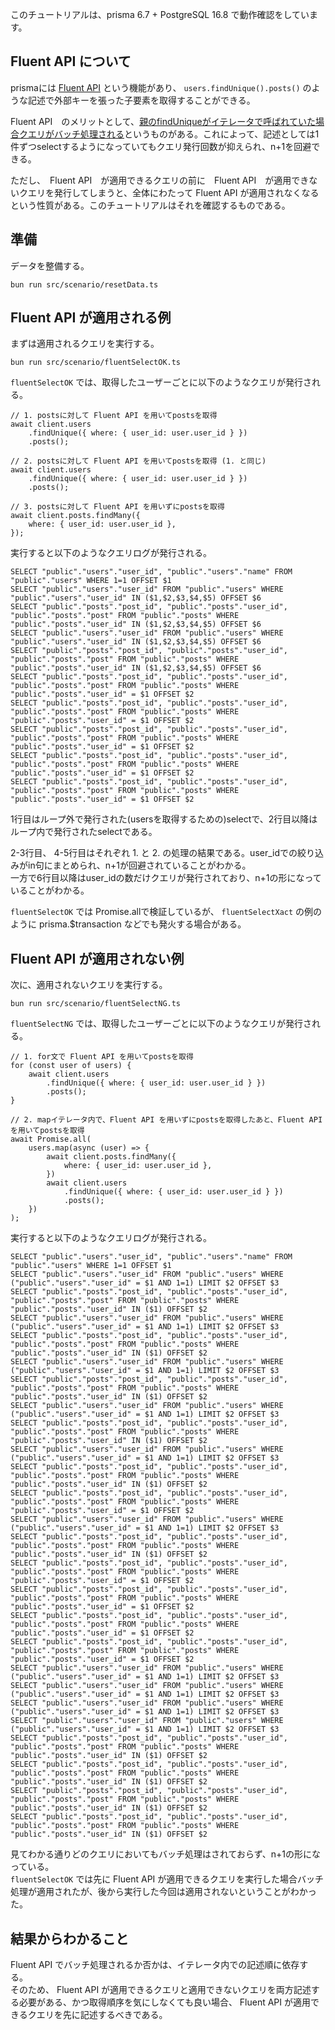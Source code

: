 このチュートリアルは、prisma 6.7 + PostgreSQL 16.8 で動作確認をしています。

## Fluent API について
prismaには [Fluent API](https://www.prisma.io/docs/orm/prisma-client/queries/relation-queries#fluent-api) という機能があり、 `users.findUnique().posts()` のような記述で外部キーを張った子要素を取得することができる。

Fluent API　のメリットとして、[親のfindUniqueがイテレータで呼ばれていた場合クエリがバッチ処理される](https://www.prisma.io/docs/orm/prisma-client/queries/query-optimization-performance#solution-1-batching-queries-with-the-fluent-api)というものがある。これによって、記述としては1件ずつselectするようになっていてもクエリ発行回数が抑えられ、n+1を回避できる。

ただし、　Fluent API　が適用できるクエリの前に　Fluent API　が適用できないクエリを発行してしまうと、全体にわたって Fluent API が適用されなくなるという性質がある。このチュートリアルはそれを確認するものである。


## 準備
データを整備する。
```
bun run src/scenario/resetData.ts
```

## Fluent API が適用される例
まずは適用されるクエリを実行する。
```
bun run src/scenario/fluentSelectOK.ts
```

`fluentSelectOK` では、取得したユーザーごとに以下のようなクエリが発行される。

```
// 1. postsに対して Fluent API を用いてpostsを取得
await client.users
	.findUnique({ where: { user_id: user.user_id } })
	.posts();

// 2. postsに対して Fluent API を用いてpostsを取得 (1. と同じ)
await client.users
	.findUnique({ where: { user_id: user.user_id } })
	.posts();

// 3. postsに対して Fluent API を用いずにpostsを取得
await client.posts.findMany({
	where: { user_id: user.user_id },
});
```

実行すると以下のようなクエリログが発行される。

```
SELECT "public"."users"."user_id", "public"."users"."name" FROM "public"."users" WHERE 1=1 OFFSET $1
SELECT "public"."users"."user_id" FROM "public"."users" WHERE "public"."users"."user_id" IN ($1,$2,$3,$4,$5) OFFSET $6
SELECT "public"."posts"."post_id", "public"."posts"."user_id", "public"."posts"."post" FROM "public"."posts" WHERE "public"."posts"."user_id" IN ($1,$2,$3,$4,$5) OFFSET $6
SELECT "public"."users"."user_id" FROM "public"."users" WHERE "public"."users"."user_id" IN ($1,$2,$3,$4,$5) OFFSET $6
SELECT "public"."posts"."post_id", "public"."posts"."user_id", "public"."posts"."post" FROM "public"."posts" WHERE "public"."posts"."user_id" IN ($1,$2,$3,$4,$5) OFFSET $6
SELECT "public"."posts"."post_id", "public"."posts"."user_id", "public"."posts"."post" FROM "public"."posts" WHERE "public"."posts"."user_id" = $1 OFFSET $2
SELECT "public"."posts"."post_id", "public"."posts"."user_id", "public"."posts"."post" FROM "public"."posts" WHERE "public"."posts"."user_id" = $1 OFFSET $2
SELECT "public"."posts"."post_id", "public"."posts"."user_id", "public"."posts"."post" FROM "public"."posts" WHERE "public"."posts"."user_id" = $1 OFFSET $2
SELECT "public"."posts"."post_id", "public"."posts"."user_id", "public"."posts"."post" FROM "public"."posts" WHERE "public"."posts"."user_id" = $1 OFFSET $2
SELECT "public"."posts"."post_id", "public"."posts"."user_id", "public"."posts"."post" FROM "public"."posts" WHERE "public"."posts"."user_id" = $1 OFFSET $2
```

1行目はループ外で発行された(usersを取得するための)selectで、2行目以降はループ内で発行されたselectである。

2-3行目、 4-5行目はそれぞれ 1. と 2. の処理の結果である。user_idでの絞り込みがin句にまとめられ、n+1が回避されていることがわかる。  
一方で6行目以降はuser_idの数だけクエリが発行されており、n+1の形になっていることがわかる。

`fluentSelectOK` では Promise.allで検証しているが、 `fluentSelectXact` の例のように prisma.$transaction などでも発火する場合がある。

## Fluent API が適用されない例
次に、適用されないクエリを実行する。
```
bun run src/scenario/fluentSelectNG.ts
```

`fluentSelectNG` では、取得したユーザーごとに以下のようなクエリが発行される。
```
// 1. for文で Fluent API を用いてpostsを取得
for (const user of users) {
	await client.users
		.findUnique({ where: { user_id: user.user_id } })
		.posts();
}

// 2. mapイテレータ内で、Fluent API を用いずにpostsを取得したあと、Fluent API を用いてpostsを取得
await Promise.all(
	users.map(async (user) => {
		await client.posts.findMany({
			where: { user_id: user.user_id },
		})
		await client.users
			.findUnique({ where: { user_id: user.user_id } })
			.posts();
	})
);
```

実行すると以下のようなクエリログが発行される。

```
SELECT "public"."users"."user_id", "public"."users"."name" FROM "public"."users" WHERE 1=1 OFFSET $1
SELECT "public"."users"."user_id" FROM "public"."users" WHERE ("public"."users"."user_id" = $1 AND 1=1) LIMIT $2 OFFSET $3
SELECT "public"."posts"."post_id", "public"."posts"."user_id", "public"."posts"."post" FROM "public"."posts" WHERE "public"."posts"."user_id" IN ($1) OFFSET $2
SELECT "public"."users"."user_id" FROM "public"."users" WHERE ("public"."users"."user_id" = $1 AND 1=1) LIMIT $2 OFFSET $3
SELECT "public"."posts"."post_id", "public"."posts"."user_id", "public"."posts"."post" FROM "public"."posts" WHERE "public"."posts"."user_id" IN ($1) OFFSET $2
SELECT "public"."users"."user_id" FROM "public"."users" WHERE ("public"."users"."user_id" = $1 AND 1=1) LIMIT $2 OFFSET $3
SELECT "public"."posts"."post_id", "public"."posts"."user_id", "public"."posts"."post" FROM "public"."posts" WHERE "public"."posts"."user_id" IN ($1) OFFSET $2
SELECT "public"."users"."user_id" FROM "public"."users" WHERE ("public"."users"."user_id" = $1 AND 1=1) LIMIT $2 OFFSET $3
SELECT "public"."posts"."post_id", "public"."posts"."user_id", "public"."posts"."post" FROM "public"."posts" WHERE "public"."posts"."user_id" IN ($1) OFFSET $2
SELECT "public"."users"."user_id" FROM "public"."users" WHERE ("public"."users"."user_id" = $1 AND 1=1) LIMIT $2 OFFSET $3
SELECT "public"."posts"."post_id", "public"."posts"."user_id", "public"."posts"."post" FROM "public"."posts" WHERE "public"."posts"."user_id" IN ($1) OFFSET $2
SELECT "public"."posts"."post_id", "public"."posts"."user_id", "public"."posts"."post" FROM "public"."posts" WHERE "public"."posts"."user_id" = $1 OFFSET $2
SELECT "public"."users"."user_id" FROM "public"."users" WHERE ("public"."users"."user_id" = $1 AND 1=1) LIMIT $2 OFFSET $3
SELECT "public"."posts"."post_id", "public"."posts"."user_id", "public"."posts"."post" FROM "public"."posts" WHERE "public"."posts"."user_id" IN ($1) OFFSET $2
SELECT "public"."posts"."post_id", "public"."posts"."user_id", "public"."posts"."post" FROM "public"."posts" WHERE "public"."posts"."user_id" = $1 OFFSET $2
SELECT "public"."posts"."post_id", "public"."posts"."user_id", "public"."posts"."post" FROM "public"."posts" WHERE "public"."posts"."user_id" = $1 OFFSET $2
SELECT "public"."posts"."post_id", "public"."posts"."user_id", "public"."posts"."post" FROM "public"."posts" WHERE "public"."posts"."user_id" = $1 OFFSET $2
SELECT "public"."posts"."post_id", "public"."posts"."user_id", "public"."posts"."post" FROM "public"."posts" WHERE "public"."posts"."user_id" = $1 OFFSET $2
SELECT "public"."users"."user_id" FROM "public"."users" WHERE ("public"."users"."user_id" = $1 AND 1=1) LIMIT $2 OFFSET $3
SELECT "public"."users"."user_id" FROM "public"."users" WHERE ("public"."users"."user_id" = $1 AND 1=1) LIMIT $2 OFFSET $3
SELECT "public"."users"."user_id" FROM "public"."users" WHERE ("public"."users"."user_id" = $1 AND 1=1) LIMIT $2 OFFSET $3
SELECT "public"."users"."user_id" FROM "public"."users" WHERE ("public"."users"."user_id" = $1 AND 1=1) LIMIT $2 OFFSET $3
SELECT "public"."posts"."post_id", "public"."posts"."user_id", "public"."posts"."post" FROM "public"."posts" WHERE "public"."posts"."user_id" IN ($1) OFFSET $2
SELECT "public"."posts"."post_id", "public"."posts"."user_id", "public"."posts"."post" FROM "public"."posts" WHERE "public"."posts"."user_id" IN ($1) OFFSET $2
SELECT "public"."posts"."post_id", "public"."posts"."user_id", "public"."posts"."post" FROM "public"."posts" WHERE "public"."posts"."user_id" IN ($1) OFFSET $2
SELECT "public"."posts"."post_id", "public"."posts"."user_id", "public"."posts"."post" FROM "public"."posts" WHERE "public"."posts"."user_id" IN ($1) OFFSET $2
```

見てわかる通りどのクエリにおいてもバッチ処理はされておらず、n+1の形になっている。  
`fluentSelectOK` では先に Fluent API が適用できるクエリを実行した場合バッチ処理が適用されたが、後から実行した今回は適用されないということがわかった。

## 結果からわかること
Fluent API でバッチ処理されるか否かは、イテレータ内での記述順に依存する。  
そのため、 Fluent API が適用できるクエリと適用できないクエリを両方記述する必要がある、かつ取得順序を気にしなくても良い場合、 Fluent API が適用できるクエリを先に記述するべきである。